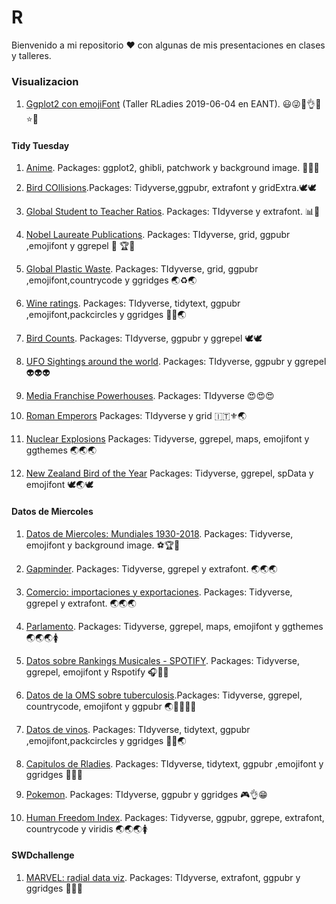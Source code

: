 # R

Bienvenido a mi repositorio ❤️ con algunas de mis presentaciones en clases y talleres.

### Visualizacion
1. [Ggplot2 con emojiFont](https://github.com/r0mymendez/R/tree/master/RLADIES/201904%20-%20TALLER%20GGPLOT2) (Taller RLadies 2019-06-04 en EANT). 😃😜🙋👌🚀⭐💎 
 

#### Tidy Tuesday
1. [Anime](https://github.com/r0mymendez/R/tree/master/TidyTuesday/20140423-anime). Packages: ggplot2, ghibli, patchwork y background image. 👘🌟💭

2. [Bird COllisions](https://github.com/r0mymendez/R/tree/master/TidyTuesday/20140423-BirdCollisions).Packages: Tidyverse,ggpubr, extrafont y gridExtra.🕊🕊

3. [Global Student to Teacher Ratios](https://github.com/r0mymendez/R/tree/master/TidyTuesday/20190506). Packages: TIdyverse y  extrafont. 📊🔬 

4. [Nobel Laureate Publications](https://github.com/r0mymendez/R/tree/master/TidyTuesday/20190514-NOBEL). Packages: TIdyverse, grid, ggpubr ,emojifont y ggrepel 🔬 🏆🏅

5. [Global Plastic Waste](https://github.com/r0mymendez/R/tree/master/TidyTuesday/20190521-PlasticWaste). Packages: TIdyverse, grid, ggpubr ,emojifont,countrycode y ggridges 🌏♻🌏

6. [Wine ratings](https://github.com/r0mymendez/R/blob/master/TidyTuesday/20190528-wine). Packages: TIdyverse, tidytext, ggpubr ,emojifont,packcircles y ggridges 🍇🍷🌏

7. [Bird Counts](https://github.com/r0mymendez/R/tree/master/TidyTuesday/20190621-BirdCounts). Packages: TIdyverse, ggpubr  y ggrepel 🕊🕊

8. [UFO Sightings around the world](https://github.com/r0mymendez/R/tree/master/TidyTuesday/20190625-%F0%9F%91%BD). Packages: TIdyverse, ggpubr  y ggrepel 👽👽👽

9. [Media Franchise Powerhouses](https://github.com/r0mymendez/R/tree/master/TidyTuesday/20190701). Packages: TIdyverse 😍😍😍

10. [Roman Emperors](https://github.com/r0mymendez/R/blob/master/TidyTuesday/20190813-Roman%20Emperors/readme.md)  Packages: TIdyverse y grid  🇮🇹⚜🌏

11. [Nuclear Explosions](https://github.com/r0mymendez/R/tree/master/TidyTuesday/20190822-Nuclear%20Explosions) Packages: Tidyverse, ggrepel, maps, emojifont y ggthemes 🌏🌏🌏

12. [New Zealand Bird of the Year]() Packages: Tidyverse, ggrepel, spData y emojifont  🕊🌏🕊

#### Datos de Miercoles
1. [Datos de Miercoles: Mundiales 1930-2018](https://github.com/r0mymendez/R/tree/master/DatosDeMiercoles/20190410). Packages: Tidyverse, emojifont y background image. ⚽🏆🙋

2. [Gapminder](https://github.com/r0mymendez/R/blob/master/DatosDeMiercoles/20190410/20190423-gapminder.R). Packages: Tidyverse, ggrepel y extrafont. 🌏🌏🌏

3. [Comercio: importaciones y exportaciones](https://github.com/r0mymendez/R/tree/master/DatosDeMiercoles/20190502). Packages: Tidyverse, ggrepel y extrafont. 🌏🌏🌏

3. [Parlamento](https://github.com/r0mymendez/R/tree/master/DatosDeMiercoles/20190507). Packages: Tidyverse, ggrepel, maps, emojifont y ggthemes 🌏🌏🌏🚺

4. [Datos sobre Rankings Musicales - SPOTIFY](https://github.com/r0mymendez/R/tree/master/DatosDeMiercoles/20190515). Packages: Tidyverse, ggrepel, emojifont y Rspotify 🎧🎤🎼

5. [Datos de la OMS sobre tuberculosis](https://github.com/r0mymendez/R/tree/master/DatosDeMiercoles/20190521).Packages: Tidyverse, ggrepel, countrycode, emojifont y ggpubr 🌏💉👶👦👧

6. [Datos de vinos](https://github.com/r0mymendez/R/blob/master/DatosDeMiercoles/20190612/readme.md). Packages: TIdyverse, tidytext, ggpubr ,emojifont,packcircles y ggridges 🍇🍷🌏

7. [Capitulos de Rladies](https://github.com/r0mymendez/R/tree/master/DatosDeMiercoles/20190625). Packages: TIdyverse, tidytext, ggpubr ,emojifont y ggridges 👭💚😍

8. [Pokemon](https://github.com/r0mymendez/R/blob/master/DatosDeMiercoles/20190713). Packages: TIdyverse, ggpubr y ggridges 
🎮👌😁

9. [Human Freedom Index](https://github.com/r0mymendez/R/tree/master/DatosDeMiercoles/20190819). Packages: Tidyverse, ggpubr, ggrepe, extrafont, countrycode y viridis 🌏🌏🌏🚺

#### SWDchallenge 
1. [MARVEL: radial data viz](https://github.com/r0mymendez/R/blob/master/SWDCHALLENGE/20190705-MARVEL/readme.md). Packages: TIdyverse, extrafont, ggpubr y ggridges 👊💪👊


